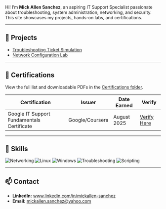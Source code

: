 
Hi! I’m **Mick Allen Sanchez**, an aspiring IT Support Specialist passionate about troubleshooting, system administration, networking, and security.  
This site showcases my projects, hands-on labs, and certifications.

---

## 📂 Projects
- [Troubleshooting Ticket Simulation](projects/project1.md)
- [Network Configuration Lab](projects/project2.md)

---

## 🏅 Certifications
View the full list and downloadable PDFs in the [Certifications folder](certifications/certification-list.md).

| Certification | Issuer | Date Earned | Verify |
|---------------|--------|-------------|--------|
| Google IT Support Fundamentals Certificate | Google/Coursera | August 2025 | [Verify Here](https://coursera.org/share/7f13c9e242ad1ea5b76523ffcf2023b5) |

---

## 🧰 Skills
![Networking](https://img.shields.io/badge/Skill-Networking-lightgrey)
![Linux](https://img.shields.io/badge/Skill-Linux-lightgrey)
![Windows](https://img.shields.io/badge/Skill-Windows-lightgrey)
![Troubleshooting](https://img.shields.io/badge/Skill-Troubleshooting-lightgrey)
![Scripting](https://img.shields.io/badge/Skill-Scripting-lightgrey)

---

## 📫 Contact
- **LinkedIn:** www.linkedin.com/in/mickallen-sanchez  
- **Email:** mickallen.sanchez@yahoo.com
